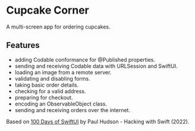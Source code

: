 # Cupcake Corner

A multi-screen app for ordering cupcakes.

<!-- <p align="center">
    <img src="screenshot.png" style="width:528px;max-width:100%;">
</p> -->

## Features

- adding Codable conformance for @Published properties.
- sending and receiving Codable data with URLSession and SwiftUI.
- loading an image from a remote server.
- validating and disabling forms.
- taking basic order details.
- checking for a valid address.
- preparing for checkout.
- encoding an ObservableObject class.
- sending and receiving orders over the internet.

Based on [100 Days of SwiftUI](https://www.hackingwithswift.com/100/swiftui) by Paul Hudson - Hacking with Swift (2022).
